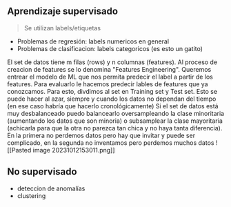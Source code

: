 ## Aprendizaje supervisado 
> Se utilizan labels/etiquetas

- Problemas de regresión: labels numericos en general
- Problemas de clasificacion: labels categoricos (es esto un gatito)

El set de datos tiene m filas (rows)  y n columnas (features). Al proceso de creacion de features se lo denomina "Features Engineering". Queremos entrear el modelo de ML que nos permita predecir el label a partir de los features.
Para evaluarlo le hacemos predecir lables de features que ya conozcamos. Para esto, divdimos al set en Training set y Test set. Esto se puede hacer al azar, siempre y cuando los datos no dependan del tiempo (en ese caso habría que hacerlo cronológicamente)
Si el set de datos está muy desbalanceado puedo balancearlo oversampleando la clase minoritaria (aumentando los datos que son minoria) o subsamplear la clase mayoritaria (achicarla para que la otra no parezca tan chica y no haya tanta diferencia). En la primera no perdemos datos pero hay que invitar y puede ser complicado, en la segunda no inventamos pero perdemos muchos datos
![[Pasted image 20231012153011.png]]

## No supervisado
- deteccion de anomalías
- clustering